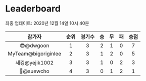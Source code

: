 # Leaderboard
최종 업데이트: 2020년 12월 14일 10시 40분




| 참가자 | 순위 | 경기수 | 승 | 무 | 패 | 승점 |
|:---:|:---:|:---:|:---:|:---:|:---:|:---:|
| 😎@dwgoon | 1 | 3 | 2 | 1 | 0 | 7 |
| MyTeam@bigoriginlee | 2 | 3 | 1 | 2 | 0 | 5 |
| 세깅@yejik1002 | 3 | 3 | 1 | 0 | 2 | 3 |
| 🦗@suewcho | 4 | 3 | 0 | 1 | 2 | 1 |